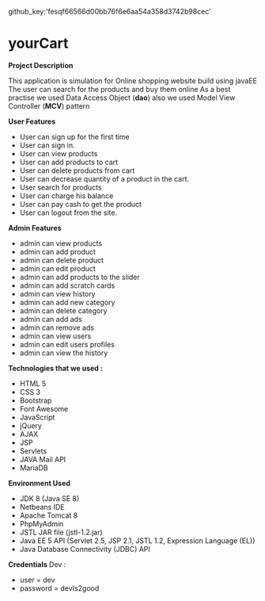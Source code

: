 github_key:'fesqf66566d00bb76f6e6aa54a358d3742b98cec'

# yourCart


**Project Description**

  This application is simulation for Online shopping website build using javaEE
  The user can search for the products and buy them online
  As a best practise we used Data Access Object (**dao**) also we used Model View Controller (**MCV**) pattern 
 


 **User Features**
- User can sign up for the first time
- User can sign in.
- User can view products
- User can add products to cart
- User can delete products from cart
- User can decrease quantity of a product in the cart.  
- User  search for products
- User can charge his balance
- User can pay cash  to get the product
- User can logout from the site.


 **Admin Features**
- admin can view products
- admin can add product
- admin can delete product
- admin can edit product 
- admin can add products to the slider
- admin can add scratch cards
- admin can view history
- admin can add new category
- admin can delete category
- admin can add ads
- admin can remove ads
- admin can view users
- admin can edit users profiles
- admin can view the history


**Technologies that we used :**
- HTML 5
- CSS 3
- Bootstrap
- Font Awesome
- JavaScript
- jQuery
- AJAX
- JSP
- Servlets
- JAVA Mail API
- MariaDB
  
 **Environment Used**
- JDK 8 (Java SE 8)
- Netbeans IDE
- Apache Tomcat 8
- PhpMyAdmin
- JSTL JAR file (jstl-1.2.jar)
- Java EE 5 API (Servlet 2.5, JSP 2.1, JSTL 1.2, Expression Language (EL))
- Java Database Connectivity (JDBC) API

**Credentials**
Dev :
- user = dev
- password = devIs2good
